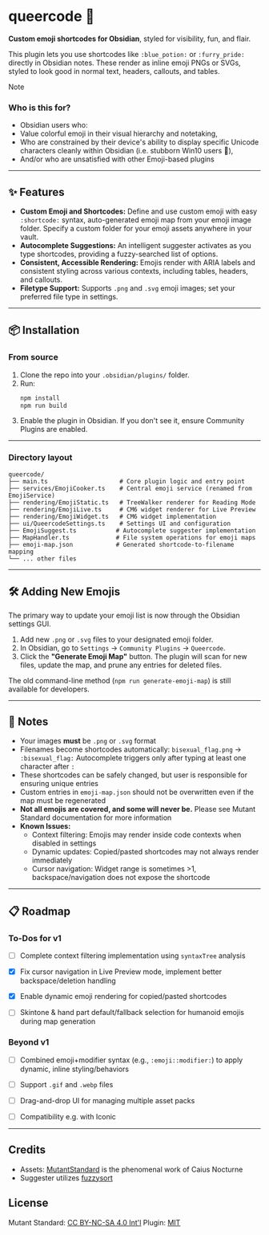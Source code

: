 # queercode 🌈

**Custom emoji shortcodes for Obsidian**, styled for visibility, fun, and flair.

This plugin lets you use shortcodes like `:blue_potion:` or `:furry_pride:` directly in Obsidian notes. These render as inline emoji PNGs or SVGs, styled to look good in normal text, headers, callouts, and tables.

> [!NOTE]
> ### **Who is this for?**
>
> - Obsidian users who:
> - Value colorful emoji in their visual hierarchy and notetaking,
> - Who are constrained by their device's ability to display specific Unicode characters cleanly within Obsidian (i.e. stubborn Win10 users 💜),
> - And/or who are unsatisfied with other Emoji-based plugins

---

## ✨ Features

- **Custom Emoji and Shortcodes:** Define and use custom emoji with easy `:shortcode:` syntax, auto-generated emoji map from your emoji image folder. Specify a custom folder for your emoji assets anywhere in your vault.
- **Autocomplete Suggestions:** An intelligent suggester activates as you type shortcodes, providing a fuzzy-searched list of options.
- **Consistent, Accessible Rendering:** Emojis render with ARIA labels and consistent styling across various contexts, including tables, headers, and callouts.
- **Filetype Support:** Supports `.png` and `.svg` emoji images; set your preferred file type in settings.

---

## 📦 Installation

### From source

1. Clone the repo into your `.obsidian/plugins/` folder.
2. Run:
   ```bash
   npm install
   npm run build
   ```
3. Enable the plugin in Obsidian. If you don't see it, ensure Community Plugins are enabled.

---

### Directory layout

```
queercode/
├── main.ts                    # Core plugin logic and entry point
├── services/EmojiCooker.ts    # Central emoji service (renamed from EmojiService)
├── rendering/EmojiStatic.ts   # TreeWalker renderer for Reading Mode
├── rendering/EmojiLive.ts     # CM6 widget renderer for Live Preview
├── rendering/EmojiWidget.ts   # CM6 widget implementation
├── ui/QueercodeSettings.ts    # Settings UI and configuration
├── EmojiSuggest.ts           # Autocomplete suggester implementation
├── MapHandler.ts             # File system operations for emoji maps
├── emoji-map.json            # Generated shortcode-to-filename mapping
└── ... other files
```

---

## 🛠️ Adding New Emojis

The primary way to update your emoji list is now through the Obsidian settings GUI.

1.  Add new `.png` or `.svg` files to your designated emoji folder.
2.  In Obsidian, go to `Settings` -> `Community Plugins` -> `Queercode`.
3.  Click the **"Generate Emoji Map"** button. The plugin will scan for new files, update the map, and prune any entries for deleted files.

The old command-line method (`npm run generate-emoji-map`) is still available for developers.

---

## 📌 Notes

- Your images **must** be `.png` or `.svg` format
- Filenames become shortcodes automatically: `bisexual_flag.png` → `:bisexual_flag:` Autocomplete triggers only after typing at least one character after `:`
- These shortcodes can be safely changed, but user is responsible for ensuring unique entries
- Custom entries in `emoji-map.json` should not be overwritten even if the map must be regenerated
- **Not all emojis are covered, and some will never be.** Please see Mutant Standard documentation for more information
- **Known Issues:**
  - Context filtering: Emojis may render inside code contexts when disabled in settings
  - Dynamic updates: Copied/pasted shortcodes may not always render immediately
  - Cursor navigation: Widget range is sometimes >1, backspace/navigation does not expose the shortcode

---

## 📋 Roadmap

### To-Dos for v1

- [ ] Complete context filtering implementation using `syntaxTree` analysis
- [x] Fix cursor navigation in Live Preview mode, implement better backspace/deletion handling
- [x] Enable dynamic emoji rendering for copied/pasted shortcodes
- [ ] Skintone & hand part default/fallback selection for humanoid emojis during map generation


### Beyond v1

- [ ] Combined emoji+modifier syntax (e.g., `:emoji::modifier:`) to apply dynamic, inline styling/behaviors
- [ ] Support `.gif` and `.webp` files
- [ ] Drag-and-drop UI for managing multiple asset packs
- [ ] Compatibility e.g. with Iconic


---

## Credits

- Assets: [MutantStandard](https://mutant.tech/) is the phenomenal work of Caius Nocturne
- Suggester utilizes [fuzzysort](https://github.com/farzher/fuzzysort)

## License

Mutant Standard: [CC BY-NC-SA 4.0 Int'l](https://creativecommons.org/licenses/by-nc-sa/4.0/)
Plugin: [MIT](https://tlo.mit.edu/understand-ip/exploring-mit-open-source-license-comprehensive-guide)

